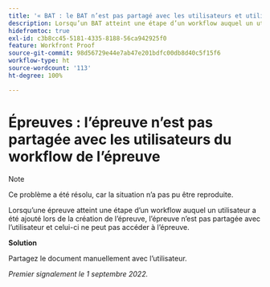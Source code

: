 ```yaml
---
title: '« BAT : le BAT n’est pas partagé avec les utilisateurs et utilisatrices du workflow du BAT »'
description: Lorsqu’un BAT atteint une étape d’un workflow auquel un utilisateur ou une utilisatrice a été ajouté(e) lors de la création de ce BAT, il n’est pas partagé avec l’utilisateur ou l’utilisatrice qui ne peut pas accéder à l’épreuve.
hidefromtoc: true
exl-id: c3b8cc45-5181-4335-8188-56ca942925f0
feature: Workfront Proof
source-git-commit: 98d56729e44e7ab47e201bdfc00db8d40c5f15f6
workflow-type: ht
source-wordcount: '113'
ht-degree: 100%

---
```


# Épreuves : l’épreuve n’est pas partagée avec les utilisateurs du workflow de l’épreuve

<!--This issue is on the WF and WFP TOCs-->
<!--Requested article-->

>[!NOTE]
>
>Ce problème a été résolu, car la situation n’a pas pu être reproduite.

Lorsqu’une épreuve atteint une étape d’un workflow auquel un utilisateur a été ajouté lors de la création de l’épreuve, l’épreuve n’est pas partagée avec l’utilisateur et celui-ci ne peut pas accéder à l’épreuve.

**Solution**

Partagez le document manuellement avec l’utilisateur.

_Premier signalement le 1 septembre 2022._
